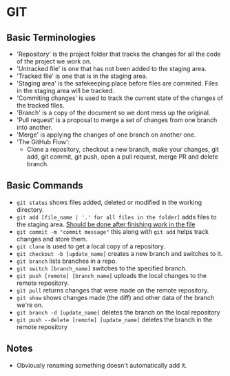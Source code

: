 # GIT

## Basic Terminologies

- 'Repository' is the project folder that tracks the changes for all the code of the project we work on.
- 'Untracked file' is one that has not been added to the staging area.
- 'Tracked file' is one that is in the staging area.
- 'Staging area' is the safekeeping place before files are commited. Files in the staging area will be tracked.
- 'Commiting changes' is used to track the current state of the changes of the tracked files.
- 'Branch' is a copy of the document so we dont mess up the original.
- 'Pull request' is a proposal to merge a set of changes from one branch into another.
- 'Merge' is applying the changes of one branch on another one.
- 'The GitHub Flow':
  - Clone a repository, checkout a new branch, make your changes, git add, git commit, git push, open a pull request, merge PR and delete branch.

## Basic Commands

- `git status` shows files added, deleted or modified in the working directory.
- `git add [file_name | '.' for all files in the folder]` adds files to the staging area. [Should be done after finishing work in the file](https://youtu.be/rE2zRhZdjFU?list=PL0lo9MOBetEFcp4SCWinBdpml9B2U25-f&t=264)
- `git commit -m "commit message"` this along with `git add` helps track changes and store them.
- `git clone` is used to get a local copy of a repository.
- `git checkout -b [update_name]` creates a new branch and switches to it.
- `git branch` lists branches in a repo.
- `git switch [branch_name]` switches to the specified branch.
- `git push [remote] [branch_name]` uploads the local changes to the remote repository.
- `git pull` returns changes that were made on the remote repository.
- `git show` shows changes made (the diff) and other data of the branch we're on.
- `git branch -d [update_name]` deletes the branch on the local repository
- `git push --delete [remote] [update_name]` deletes the branch in the remote repository

## Notes

- Obviously renaming something doesn't automatically add it.
